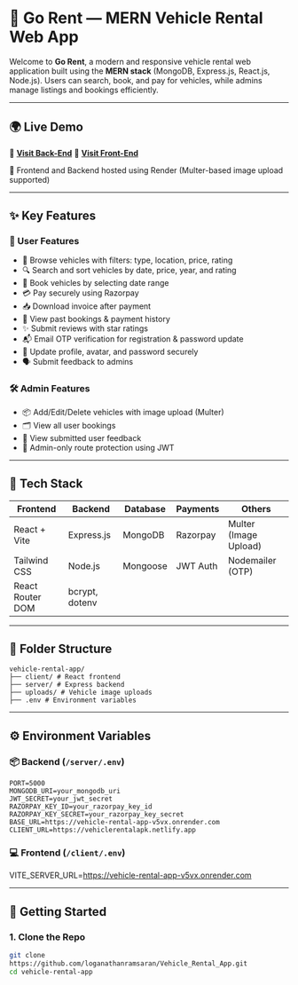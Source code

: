 # 🚗 Go Rent — MERN Vehicle Rental Web App

Welcome to **Go Rent**, a modern and responsive vehicle rental web application built using the **MERN stack** (MongoDB, Express.js, React.js, Node.js). Users can search, book, and pay for vehicles, while admins manage listings and bookings efficiently.

---

## 🌍 Live Demo

🔗 **[Visit Back-End](https://vehicle-rental-app-v5vx.onrender.com)** 
🔗 **[Visit Front-End](https://vehiclerentalapk.netlify.app/)** 

📂 Frontend and Backend hosted using Render (Multer-based image upload supported)

---

## ✨ Key Features

### 👤 User Features
- 🚙 Browse vehicles with filters: type, location, price, rating
- 🔍 Search and sort vehicles by date, price, year, and rating
- 📅 Book vehicles by selecting date range
- 💳 Pay securely using Razorpay
- 📥 Download invoice after payment
- 📃 View past bookings & payment history
- ✨ Submit reviews with star ratings
- 📬 Email OTP verification for registration & password update
- 🔐 Update profile, avatar, and password securely
- 🗣 Submit feedback to admins

### 🛠️ Admin Features
- 📦 Add/Edit/Delete vehicles with image upload (Multer)
- 🗂 View all user bookings
- 💬 View submitted user feedback
- 🔐 Admin-only route protection using JWT

---

## 🧰 Tech Stack

| Frontend              | Backend             | Database | Payments  | Others            |
|-----------------------|---------------------|----------|-----------|-------------------|
| React + Vite          | Express.js          | MongoDB  | Razorpay  | Multer (Image Upload) |
| Tailwind CSS          | Node.js             | Mongoose | JWT Auth  | Nodemailer (OTP)  |
| React Router DOM      | bcrypt, dotenv      |          |           |                   |

---

## 📂 Folder Structure
```
vehicle-rental-app/
├── client/ # React frontend
├── server/ # Express backend
├── uploads/ # Vehicle image uploads
├── .env # Environment variables
```
---

## ⚙️ Environment Variables

### 📦 Backend (`/server/.env`)
```
PORT=5000
MONGODB_URI=your_mongodb_uri
JWT_SECRET=your_jwt_secret
RAZORPAY_KEY_ID=your_razorpay_key_id
RAZORPAY_KEY_SECRET=your_razorpay_key_secret
BASE_URL=https://vehicle-rental-app-v5vx.onrender.com
CLIENT_URL=https://vehiclerentalapk.netlify.app

```

### 💻 Frontend (`/client/.env`)

VITE_SERVER_URL=https://vehicle-rental-app-v5vx.onrender.com


---

## 🚀 Getting Started

### 1. Clone the Repo

```bash
git clone 
https://github.com/loganathanramsaran/Vehicle_Rental_App.git
cd vehicle-rental-app

